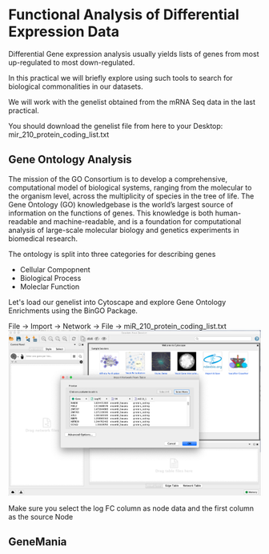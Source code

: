 # Functional Analysis of Differential Expression Data

Differential Gene expression analysis usually yields lists of genes from most up-regulated to most down-regulated.

In this practical we will briefly explore using such tools to search for biological commonalities in our datasets.

We will work with the genelist obtained from the mRNA Seq data in the last practical.

You should download the genelist file from here to your Desktop:
mir_210_protein_coding_list.txt


## Gene Ontology Analysis

The mission of the GO Consortium is to develop a comprehensive, computational model of biological systems, ranging from the molecular to the organism level, across the multiplicity of species in the tree of life. The Gene Ontology (GO) knowledgebase is the world’s largest source of information on the functions of genes. This knowledge is both human-readable and machine-readable, and is a foundation for computational analysis of large-scale molecular biology and genetics experiments in biomedical research.

The ontology is split into three categories for describing genes

* Cellular Compopnent
* Biological Process
* Moleclar Function

Let's load our genelist into Cytoscape and explore Gene Ontology Enrichments using the BinGO Package.

File -> Import -> Network -> File -> miR_210_protein_coding_list.txt
![import](https://github.com/EnrightLab/Courses-and-Practicals/blob/master/Cambridge_BBS/Functional%20Analysis/import.png)

Make sure you select the log FC column as node data and the first column as the source Node



## GeneMania

